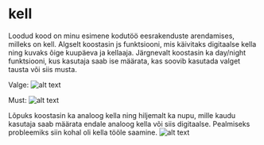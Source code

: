 # kell

Loodud kood on minu esimene kodutöö eesrakenduste arendamises, milleks on kell. Algselt koostasin js funktsiooni, mis käivitaks digitaalse kella ning kuvaks õige kuupäeva ja kellaaja. Järgnevalt koostasin ka day/night funktsiooni, kus kasutaja saab ise määrata, kas soovib kasutada valget tausta või siis musta. 

Valge: 
![alt text](https://i.imgur.com/IFYjZRf.jpg)

Must:
![alt text](https://i.imgur.com/D5X2ulr.jpg)

Lõpuks koostasin ka analoog kella ning hiljemalt ka nupu, mille kaudu kasutaja saab määrata endale analoog kella või siis digitaalse. Pealmiseks probleemiks siin kohal oli kella tööle saamine.
![alt text](https://i.imgur.com/ptrwi5t.jpg)
